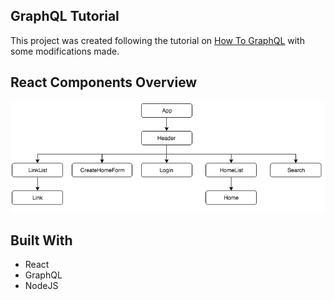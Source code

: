 ## GraphQL Tutorial

This project was created following the tutorial on [How To GraphQL](https://www.howtographql.com/react-apollo/0-introduction/) with some modifications made.

## React Components Overview

![alt text](https://github.com/chongct/airbnbo/blob/master/images/react-component-structure.png)

## Built With

* React
* GraphQL
* NodeJS
